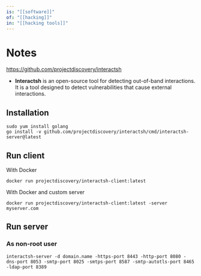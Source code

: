 ```yaml
---
is: "[[software]]"
of: "[[hacking]]"
in: "[[hacking tools]]"
---
```

# Notes
https://github.com/projectdiscovery/interactsh
- **Interactsh** is an open-source tool for detecting out-of-band interactions. It is a tool designed to detect vulnerabilities that cause external interactions.

## Installation
```
sudo yum install golang
go install -v github.com/projectdiscovery/interactsh/cmd/interactsh-server@latest
```

## Run client
With Docker
```
docker run projectdiscovery/interactsh-client:latest
```

With Docker and custom server
```
docker run projectdiscovery/interactsh-client:latest -server myserver.com
```


## Run server
### As non-root user
```
interactsh-server -d domain.name -https-port 8443 -http-port 8080 -dns-port 8053 -smtp-port 8025 -smtps-port 8587 -smtp-autotls-port 8465 -ldap-port 8389
```